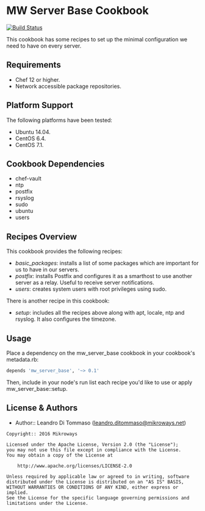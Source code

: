 MW Server Base Cookbook
=======================

[![Build Status](https://travis-ci.org/Mikroways/mw_server_base.svg?branch=master)](https://travis-ci.org/Mikroways/mw_server_base)

This cookbook has some recipes to set up the minimal configuration we need to
have on every server.

Requirements
------------
- Chef 12 or higher.
- Network accessible package repositories.

Platform Support
----------------
The following platforms have been tested:

- Ubuntu 14.04.
- CentOS 6.4.
- CentOS 7.1.

Cookbook Dependencies
---------------------
- chef-vault
- ntp
- postfix
- rsyslog
- sudo
- ubuntu
- users

Recipes Overview
-------

This cookbook provides the following recipes:

- *basic_packages*: installs a list of some packages which are important for us to
  have in our servers.
- *postfix*: installs Postfix and configures it as a smarthost to use another
  server as a relay. Useful to receive server notifications.
- *users*: creates system users with root privileges using sudo.

There is another recipe in this cookbook:

- *setup*: includes all the recipes above along with apt, locale, ntp and rsyslog.
  It also configures the timezone.

Usage
-----
Place a dependency on the mw_server_base cookbook in your cookbook's
metadata.rb:

```ruby
depends 'mw_server_base', '~> 0.1'
```

Then, include in your node's run list each recipe you'd like to use or apply
mw_server_base::setup.

License & Authors
-----------------

* Author:: Leandro Di Tommaso (<leandro.ditommaso@mikroways.net>)

```text
Copyright:: 2016 Mikroways

Licensed under the Apache License, Version 2.0 (the "License");
you may not use this file except in compliance with the License.
You may obtain a copy of the License at

    http://www.apache.org/licenses/LICENSE-2.0

Unless required by applicable law or agreed to in writing, software
distributed under the License is distributed on an "AS IS" BASIS,
WITHOUT WARRANTIES OR CONDITIONS OF ANY KIND, either express or implied.
See the License for the specific language governing permissions and
limitations under the License.
```
